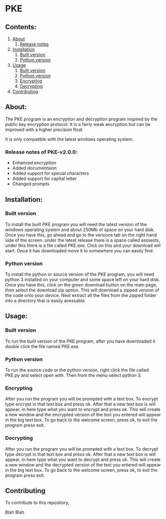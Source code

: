 # PKE
## Contents:
1. [About](#about)
   1. [Release notes](#release_notes)
2. [Installation](#installation)
   1. [Built version](#built_version)
   2. [Python version](#python_version)
3. [Usage](#usage)
   1. [Built version](#built)
   2. [Python version](#python)
   3. [Encrypting](#encrypting)
   4. [Decrypting](#decrypting)
4. [Contributing](#contributing)

## About: <a name="about"></a>
The PKE program is an encryption and decryption program inspired by 
the public key encryption protocol. It is a fairly weak encryption but 
can be improved with a higher precision float.

It is *only* compatible with the 
latest windows operating system.  
  
### Release notes of PKE-v2.0.0: <a name="release_notes"></a>
  - Enhanced encryption
  - Added documentaion
  - Added support for special characters
  - Added support for capital letter
  - Changed prompts

## Installation: <a name="installation"></a>
### Built version <a name="built_version"></a>
To install the built PKE program you will need the latest 
version of the windows operating system and about 250Mb 
of space on your hard disk. Once you have this, go ahead and 
go to the versions tab on the right hand side of the screen. 
under the latest release there is a space called asssests, under 
this there is a file called PKE.exe. Click on this and your download 
will start. Once it has downloaded move it to somewhere you can easily 
find.  

### Python version <a name="python_version"></a>
To install the python or source version of the PKE program, you will 
need python 3 installed on your computer and some space left on your hard disk. 
Once you have this, click on the green download button on the main page, 
then select the download zip option. This will download a zipped version of 
the code onto your device. Next extract all the files from the zipped folder 
into a directory that is easily acessable.


## Usage: <a name="usage"></a>
### Built version  <a name="built"></a>
To run the built version of the PKE program, after you have downloaded it double click the 
file named PKE.exe. 

### Python version <a name="python"></a>
To run the source code or the python version, right click the file called PKE.py and select 
open with. Then from the menu select python 3.

### Encrypting <a name="encrypting"></a>
After you run the program you will be prompted with a text box. To encrypt type encrypt in that 
text box and press ok. After that a new text box is will appear, in here type what you want to encrypt 
and press ok. This will create a new window and the encrypted version of the text you entered will appear in 
the big text box. To go back to the welcome screen, press ok, to exit the program press exit.

### Decrypting <a name="decrypting"></a>
After you run the program you will be prompted with a text box. To decrypt type decrypt in that 
text box and press ok. After that a new text box is will appear, in here type what you want to decrypt 
and press ok. This will create a new window and the decrypted version of the text you entered will appear in 
the big text box. To go back to the welcome screen, press ok, to exit the program press exit.

## Contributing <a name="contributing"></a>
To contribute to this repository,

Blah Blah 

